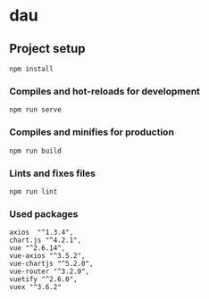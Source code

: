 # dau

## Project setup

```
npm install
```

### Compiles and hot-reloads for development

```
npm run serve
```

### Compiles and minifies for production

```
npm run build
```

### Lints and fixes files

```
npm run lint
```

### Used packages

```
axios  "^1.3.4",
chart.js "^4.2.1",
vue "^2.6.14",
vue-axios "^3.5.2",
vue-chartjs "^5.2.0",
vue-router "^3.2.0",
vuetify "^2.6.0",
vuex "^3.6.2"
```
